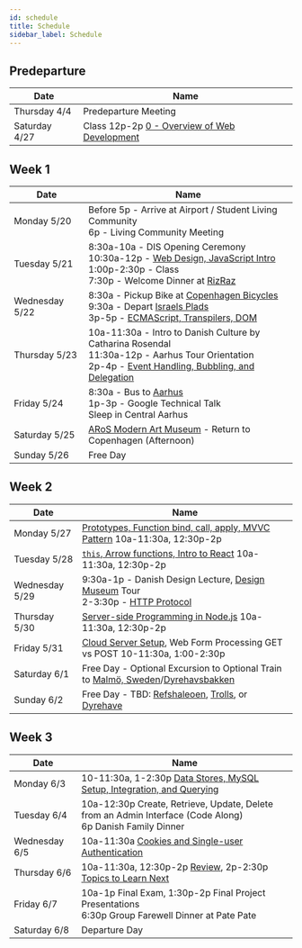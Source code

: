 ```yaml
---
id: schedule
title: Schedule
sidebar_label: Schedule
---
```


## Predeparture

| Date            | Name                                                                               |
|-----------------|------------------------------------------------------------------------------------|
| Thursday 4/4    | Predeparture Meeting                                                               |
| Saturday 4/27   | Class 12p-2p [0 - Overview of Web Development](/docs/lec0-welcome.pdf)             |

## Week 1

| Date            | Name                                                                                                                  |
|-----------------|-----------------------------------------------------------------------------------------------------------------------|
| Monday 5/20     | Before 5p - Arrive at Airport / Student Living Community<br>6p - Living Community Meeting                             |
| Tuesday 5/21    | 8:30a-10a - DIS Opening Ceremony<br>10:30a-12p - [Web Design, JavaScript Intro]<br>1:00p-2:30p - Class<br>7:30p - Welcome Dinner at [RizRaz]   |
| Wednesday 5/22  | 8:30a - Pickup Bike at [Copenhagen Bicycles]<br>9:30a - Depart [Israels Plads]<br>3p-5p - [ECMAScript, Transpilers, DOM]|
| Thursday 5/23   | 10a-11:30a - Intro to Danish Culture by Catharina Rosendal<br>11:30a-12p - Aarhus Tour Orientation<br>2p-4p - [Event Handling, Bubbling, and Delegation]   |
| Friday 5/24     | 8:30a - Bus to [Aarhus]<br>1p-3p - Google Technical Talk<br>Sleep in Central Aarhus                                |
| Saturday 5/25   | [ARoS Modern Art Museum] - Return to Copenhagen (Afternoon)                                                           |
| Sunday 5/26     | Free Day                                                                                                              |

[Web Design, JavaScript Intro]: /docs/lec1-design-javascript.pdf
[ECMAScript, Transpilers, DOM]: /docs/lec2-dom.pdf
[Event Handling, Bubbling, and Delegation]: /docs/lec3-events.pdf
[RizRaz]: https://www.rizraz.dk/mad/
[Copenhagen Bicycles]: https://www.google.dk/maps/place/Copenhagen+Bicycles+ApS/@55.6789204,12.5906762,17z/data=!3m1!4b1!4m5!3m4!1s0x4652533cc53a03c1:0x1676a21c46d4658!8m2!3d55.6789174!4d12.5928649?hl=en&shorturl=1
[Israels Plads]: https://www.google.com/maps/place/Israels+Plads/@55.6829302,12.5688172,15z/data=!4m5!3m4!1s0x0:0x852f35f833ec206b!8m2!3d55.6829302!4d12.5688172
[Aarhus]: https://en.wikipedia.org/wiki/Aarhus
[ARoS Modern Art Museum]: https://en.aros.dk/

## Week 2

| Date            | Name                                                                                 |
|-----------------|--------------------------------------------------------------------------------------|
| Monday 5/27     | [Prototypes, Function bind, call, apply, MVVC Pattern] 10a-11:30a, 12:30p-2p         |
| Tuesday 5/28    | [`this`, Arrow functions, Intro to React] 10a-11:30a, 12:30p-2p                      |
| Wednesday 5/29  | 9:30a-1p - Danish Design Lecture, [Design Museum] Tour<br>2-3:30p - [HTTP Protocol]  |
| Thursday 5/30   | [Server-side Programming in Node.js] 10a-11:30a, 12:30p-2p                           |
| Friday 5/31     | [Cloud Server Setup], Web Form Processing GET vs POST 10-11:30a, 1:00-2:30p          |
| Saturday 6/1    | Free Day - Optional Excursion to Optional Train to [Malmö, Sweden]/[Dyrehavsbakken]  |
| Sunday 6/2      | Free Day - TBD: [Refshaleoen], [Trolls], or [Dyrehave]                               |

[Prototypes, Function bind, call, apply, MVVC Pattern]: /docs/lec4-prototypes-bind-call-apply.pdf
[`this`, Arrow functions, Intro to React]: /docs/lec5-this-arrow-functions-react.pdf
[HTTP Protocol]: /docs/lec6-http-protocol.pdf
[Server-side Programming in Node.js]: /docs/lec7-server-side-node.pdf
[Cloud Server Setup]: /docs/lec8-aws-server-setup.pdf

[Malmö, Sweden]: https://en.wikipedia.org/wiki/Malm%C3%B6
[Design Museum]: https://designmuseum.dk/en/
[Refshaleoen]: https://www.nytimes.com/2019/03/29/travel/copenhagen-refshaleoen.html
[Dyrehave]: https://en.wikipedia.org/wiki/J%C3%A6gersborg_Dyrehave
[Dyrehavsbakken]: https://en.wikipedia.org/wiki/Dyrehavsbakken
[Trolls]: https://thomasdambo.com/works/forgotten-giants/

## Week 3

| Date            | Name                                                                             |
|-----------------|----------------------------------------------------------------------------------|
| Monday 6/3      | 10-11:30a, 1-2:30p [Data Stores, MySQL Setup, Integration, and Querying]         |
| Tuesday 6/4     | 10a-12:30p Create, Retrieve, Update, Delete from an Admin Interface (Code Along)<br>6p Danish Family Dinner|
| Wednesday 6/5   | 10a-11:30a [Cookies and Single-user Authentication]                              |
| Thursday 6/6    | 10a-11:30a, 12:30p-2p [Review], 2p-2:30p [Topics to Learn Next]                  |
| Friday 6/7      | 10a-1p Final Exam, 1:30p-2p Final Project Presentations<br>6:30p Group Farewell Dinner at Pate Pate |
| Saturday 6/8    | Departure Day                                                                    |

[Cookies and Single-user Authentication]: /docs/lec11-cookies-authentication.pdf
[Review]: /docs/lec12-review.pdf
[Topics to Learn Next]: /docs/lec13-future-subjects.pdf
[Data Stores, MySQL Setup, Integration, and Querying]: /docs/lec9-data-store.pdf